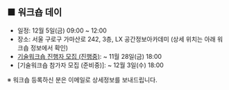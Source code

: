 ## ■ 워크숍 데이
 - 일정: 12월 5일(금) 09:00 ~ 12:00
 - 장소: 서울 구로구 가마산로 242, 3층, LX 공간정보아카데미 (상세 위치는 아래 워크숍 정보에서 확인)
 - [기술워크숍 진행자 모집 (진행중)](https://forms.gle/35Vx4ECCffxQg5HcA):  ~ 11월 28일(금) 18:00
 - [기술워크숍 참가자 모집 (준비중)]:  ~ 12월 3일(수) 18:00

※ 워크숍 등록하신 분은 이메일로 상세정보를 보내드립니다.

